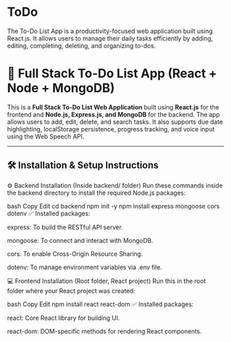 # ToDo
The To-Do List App is a productivity-focused web application built using React.js. It allows users to manage their daily tasks efficiently by adding, editing, completing, deleting, and organizing to-dos.
# 📝 Full Stack To-Do List App (React + Node + MongoDB)

This is a **Full Stack To-Do List Web Application** built using **React.js** for the frontend and **Node.js, Express.js, and MongoDB** for the backend. The app allows users to add, edit, delete, and search tasks. It also supports due date highlighting, localStorage persistence, progress tracking, and voice input using the Web Speech API.

---

## 🛠️ Installation & Setup Instructions
⚙️ Backend Installation (Inside backend/ folder)
Run these commands inside the backend directory to install the required Node.js packages:

bash
Copy
Edit
cd backend
npm init -y
npm install express mongoose cors dotenv
✅ Installed packages:

express: To build the RESTful API server.

mongoose: To connect and interact with MongoDB.

cors: To enable Cross-Origin Resource Sharing.

dotenv: To manage environment variables via .env file.

💻 Frontend Installation (Root folder, React project)
Run this in the root folder where your React project was created:

bash
Copy
Edit
npm install react react-dom
✅ Installed packages:

react: Core React library for building UI.

react-dom: DOM-specific methods for rendering React components.


